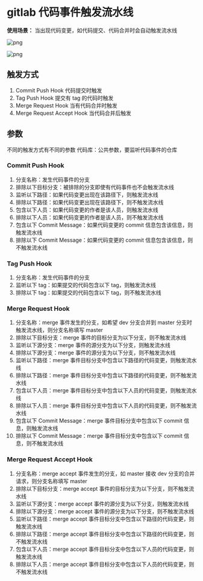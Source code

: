 # gitlab 代码事件触发流水线
**使用场景：** 当出现代码变更，如代码提交、代码合并时会自动触发流水线

![png](../../../assets/image-trigger-gitlab-plugin.png)

![png](../../../assets/image-trigger-gitlab.png)

## 触发方式
1. Commit Push Hook 代码提交时触发
2. Tag Push Hook 提交有 tag 的代码时触发
3. Merge Request Hook 当有代码合并时触发
4. Merge Request Accept Hook 当代码合并后触发

## 参数
不同的触发方式有不同的参数
代码库：公共参数，要监听代码事件的仓库

### Commit Push Hook
1. 分支名称：发生代码事件的分支
2. 排除以下目标分支：被排除的分支即使有代码事件也不会触发流水线
3. 监听以下路径：如果代码变更出现在该路径下，则触发流水线
4. 排除以下路径：如果代码变更出现在该路径下，则不触发流水线
5. 包含以下人员：如果代码变更的作者是该人员，则触发流水线
6. 排除以下人员：如果代码变更的作者是该人员，则不触发流水线
7. 包含以下 Commit Message：如果代码变更的 commit 信息包含该信息，则触发流水线
8. 排除以下 Commit Message：如果代码变更的 commit 信息包含该信息，则不触发流水线
   
### Tag Push Hook
1. 分支名称：发生代码事件的分支
2. 监听以下 tag：如果提交的代码包含以下 tag，则触发流水线
3. 排除以下 tag：如果提交的代码包含以下 tag，则不触发流水线

### Merge Request Hook
1. 分支名称：merge 事件发生的分支，如希望 dev 分支合并到 master 分支时触发流水线，则分支名称填写 master
2. 排除以下目标分支：merge 事件的目标分支为以下分支，则不触发流水线
3. 监听以下源分支：merge 事件的源分支为以下分支，则触发流水线
4. 排除以下源分支：merge 事件的源分支为以下分支，则不触发流水线
5. 监听以下路径：merge 事件目标分支中包含以下路径的代码变更，则触发流水线
6. 排除以下路径：merge 事件目标分支中包含以下路径的代码变更，则不触发流水线
7. 包含以下人员：merge 事件目标分支中包含以下人员的代码变更，则触发流水线
8. 排除以下人员：merge 事件目标分支中包含以下人员的代码变更，则不触发流水线
9. 包含以下 Commit Message：merge 事件目标分支中包含以下 commit 信息，则触发流水线
10. 排除以下 Commit Message：merge 事件目标分支中包含以下 commit 信息，则不触发流水线

### Merge Request Accept Hook
1. 分支名称：merge accept 事件发生的分支，如 master 接收 dev 分支的合并请求，则分支名称填写 master
2. 排除以下目标分支：merge accept 事件的目标分支为以下分支，则不触发流水线
3. 监听以下源分支：merge accept 事件的源分支为以下分支，则触发流水线
4. 排除以下源分支：merge accept 事件的源分支为以下分支，则不触发流水线
5. 监听以下路径：merge accept 事件目标分支中包含以下路径的代码变更，则触发流水线
6. 排除以下路径：merge accept 事件目标分支中包含以下路径的代码变更，则不触发流水线
7. 包含以下人员：merge accept 事件目标分支中包含以下人员的代码变更，则触发流水线
8. 排除以下人员：merge accept 事件目标分支中包含以下人员的代码变更，则不触发流水线